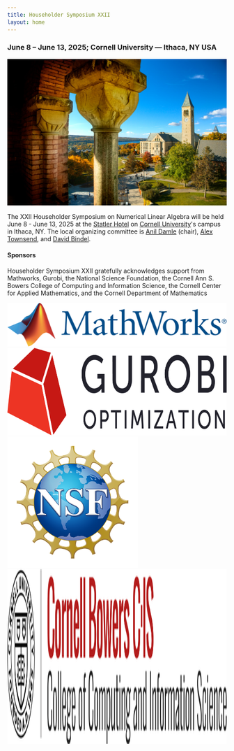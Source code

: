 ```yaml
---
title: Householder Symposium XXII
layout: home
---
```

### June 8 &ndash; June 13, 2025; Cornell University &mdash; Ithaca, NY USA

![Cornell University campus with Cayuga lake in the background](images/UP_2016_1413_089_select.jpg)

The XXII Householder Symposium on Numerical Linear Algebra will be held June 8 - June 13, 2025 at the [Statler Hotel](https://statlerhotel.cornell.edu) on [Cornell University](https://www.cornell.edu/)'s campus in Ithaca, NY. The local organizing committee is [Anil Damle](mailto:damle@cornell.edu) (chair), [Alex Townsend](mailto:ajt253@cornell.edu), and [David Bindel](mailto:bindel@cornell.edu). 

#### Sponsors

Householder Symposium XXII gratefully acknowledges support from Mathworks, Gurobi, the National Science Foundation, the Cornell Ann S. Bowers College of Computing and Information Science, the Cornell Center for Applied Mathematics, and the Cornell Department of Mathematics

<img src="images/Mathworks.png" alt="Mathworks logo" height="100">

<img src="images/Gurobi.png" alt="Gurobi logo" height="200">

<img src="images/NSF.png" alt="National Science Foundation logo" height="300">

<img src="images/Bowers.png" alt="Cornell Bowers College of Computing and Information Science logo" height="400">

